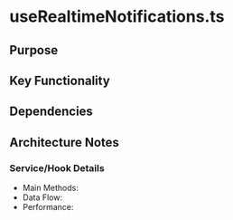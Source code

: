# useRealtimeNotifications.ts

## Purpose

## Key Functionality

## Dependencies

## Architecture Notes

### Service/Hook Details
- Main Methods: 
- Data Flow: 
- Performance: 
